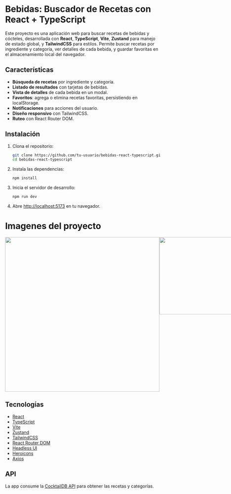 # Bebidas: Buscador de Recetas con React + TypeScript

Este proyecto es una aplicación web para buscar recetas de bebidas y cócteles, desarrollada con **React**, **TypeScript**, **Vite**, **Zustand** para manejo de estado global, y **TailwindCSS** para estilos. Permite buscar recetas por ingrediente y categoría, ver detalles de cada bebida, y guardar favoritas en el almacenamiento local del navegador.

## Características

- **Búsqueda de recetas** por ingrediente y categoría.
- **Listado de resultados** con tarjetas de bebidas.
- **Vista de detalles** de cada bebida en un modal.
- **Favoritos**: agrega o elimina recetas favoritas, persistiendo en localStorage.
- **Notificaciones** para acciones del usuario.
- **Diseño responsivo** con TailwindCSS.
- **Ruteo** con React Router DOM.

## Instalación

1. Clona el repositorio:
   ```sh
   git clone https://github.com/tu-usuario/bebidas-react-typescript.git
   cd bebidas-react-typescript
   ```

2. Instala las dependencias:
   ```sh
   npm install
   ```

3. Inicia el servidor de desarrollo:
   ```sh
   npm run dev
   ```

4. Abre [http://localhost:5173](http://localhost:5173) en tu navegador.

# Imagenes del proyecto

<div
  class="imagenes"  
  style="
  display: flex;"
>
<img 
  style="
    width: 500px; 
    heigth: 600px; "
  src='https://github.com/user-attachments/assets/5f68a9d8-7fb1-434a-ad8a-2186212e2695'
/>
<img 
  style="
    width: 250px; 
    heigth: 300px; "
  src='https://github.com/user-attachments/assets/cf291fee-03a3-48c2-b1db-32dd816acc7d'
/>
<img 
  style="
    width: 250px; 
    heigth: 350px; "
  src='https://github.com/user-attachments/assets/d1162ff7-8e16-4eeb-bec4-1ca724c22321' 
/>
</div>

## Tecnologías

- [React](https://react.dev/)
- [TypeScript](https://www.typescriptlang.org/)
- [Vite](https://vitejs.dev/)
- [Zustand](https://zustand-demo.pmnd.rs/)
- [TailwindCSS](https://tailwindcss.com/)
- [React Router DOM](https://reactrouter.com/)
- [Headless UI](https://headlessui.com/)
- [Heroicons](https://heroicons.com/)
- [Axios](https://axios-http.com/)

## API

La app consume la [CocktailDB API](https://www.thecocktaildb.com/api.php) para obtener las recetas y categorías.
